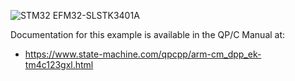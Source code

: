 ![STM32 EFM32-SLSTK3401A](../../../doxygen/images/bd_EK-TM4C123GXL.jpg)

Documentation for this example is available in the QP/C Manual at:

- https://www.state-machine.com/qpcpp/arm-cm_dpp_ek-tm4c123gxl.html
